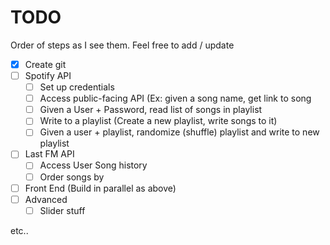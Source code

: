 # TODO

Order of steps as I see them. Feel free to add / update 

- [X] Create git
- [ ] Spotify API
  - [ ] Set up credentials
  - [ ] Access public-facing API (Ex: given a song name, get link to song
  - [ ] Given a User + Password, read list of songs in playlist 
  - [ ] Write to a playlist (Create a new playlist, write songs to it)
  - [ ] Given a user + playlist, randomize (shuffle) playlist and write to new playlist 
- [ ] Last FM API
  - [ ] Access User Song history
  - [ ] Order songs by 
- [ ] Front End (Build in parallel as above)
- [ ] Advanced
  - [ ] Slider stuff

etc.. 
